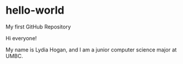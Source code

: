 # hello-world
My first GitHub Repository

Hi everyone!

My name is Lydia Hogan, and I am a junior computer science major at UMBC. 
